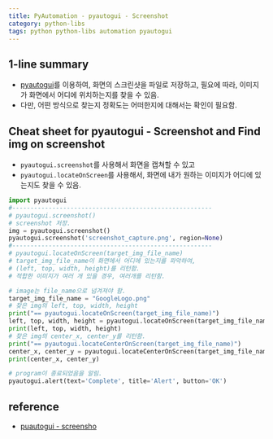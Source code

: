 ```yaml
---
title: PyAutomation - pyautogui - Screenshot
category: python-libs
tags: python python-libs automation pyautogui
---
```


## 1-line summary 

- [pyautogui](https://pyautogui.readthedocs.io/en/latest/mouse.html)를 이용하여, 화면의 스크린샷을 파일로 저장하고, 필요에 따라, 이미지가 화면에서 어디에 위치하는지를 찾을 수 있음. 
- 다만, 어떤 방식으로 찾는지 정확도는 어떠한지에 대해서는 확인이 필요함.

## Cheat sheet for pyautogui - Screenshot and Find img on screenshot

- `pyautogui.screenshot`를 사용해서 화면을 캡쳐할 수 있고
- `pyautogui.locateOnScreen`를 사용해서, 화면에 내가 원하는 이미지가 어디에 있는지도 찾을 수 있음. 

```python
import pyautogui
#-------------------------------------------------------
# pyautogui.screenshot()
# screenshot 저장.
img = pyautogui.screenshot()
pyautogui.screenshot('screenshot_capture.png', region=None)
#-------------------------------------------------------
# pyautogui.locateOnScreen(target_img_file_name)
# target_img_file_name이 화면에서 어디에 있는지를 파악하여,
# (left, top, width, height)를 리턴함.
# 적합한 이미지가 여러 개 있을 경우, 여러개를 리턴함.

# image는 file_name으로 넘겨져야 함.
target_img_file_name = "GoogleLogo.png"
# 찾은 img의 left, top, width, height
print("== pyautogui.locateOnScreen(target_img_file_name)")
left, top, width, height = pyautogui.locateOnScreen(target_img_file_name)
print(left, top, width, height)
# 찾은 img의 center_x, center_y를 리턴함.
print("== pyautogui.locateCenterOnScreen(target_img_file_name)")
center_x, center_y = pyautogui.locateCenterOnScreen(target_img_file_name)
print(center_x, center_y)

# program이 종료되었음을 알림.
pyautogui.alert(text='Complete', title='Alert', button='OK')
```


## reference

- [puautogui - screensho](https://pyautogui.readthedocs.io/en/latest/screenshot.html)